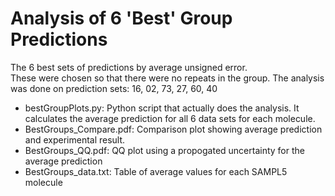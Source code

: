 # Analysis of 6 'Best' Group Predictions

The 6 best sets of predictions by average unsigned error.  
These were chosen so that there were no repeats in the group. 
The analysis was done on prediction sets: 16, 02, 73, 27, 60, 40

* bestGroupPlots.py: Python script that actually does the analysis. It calculates the average prediction for all 6 data sets for each molecule. 
* BestGroups_Compare.pdf: Comparison plot showing average prediction and experimental result.
* BestGroups_QQ.pdf: QQ plot using a propogated uncertainty for the average prediction
* BestGroups_data.txt: Table of average values for each SAMPL5 molecule
